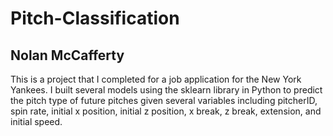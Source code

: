 # Pitch-Classification

## Nolan McCafferty

This is a project that I completed for a job application for the New York Yankees. I built several models using the sklearn library in Python to predict the pitch type of future pitches given several variables including pitcherID, spin rate, initial x position, initial z position, x break, z break, extension, and initial speed. 
